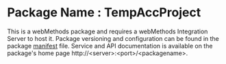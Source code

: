 # Package Name : TempAccProject
This is a webMethods package and requires a webMethods Integration Server to host it. Package versioning and configuration can be found in the package [manifest](./TempAccProject/manifest.v3) file. Service and API documentation is available on the package's home page http://&lt;server&gt;:&lt;port&gt;/&lt;packagename>.
